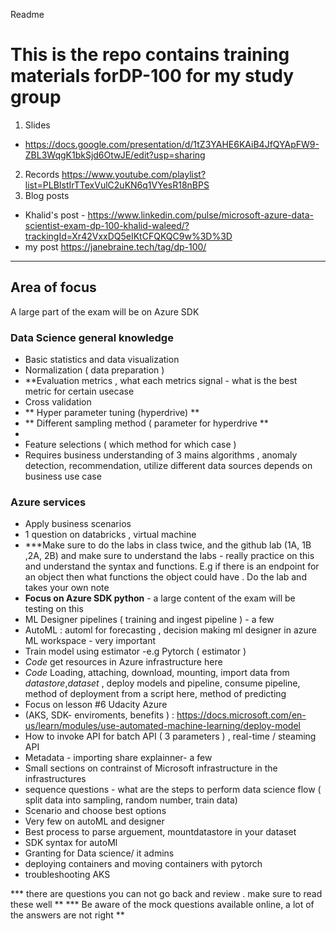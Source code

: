 Readme

# This is the repo contains training materials forDP-100 for my study group 

1. Slides 
- https://docs.google.com/presentation/d/1tZ3YAHE6KAiB4JfQYApFW9-ZBL3WqgK1bkSjd6OtwJE/edit?usp=sharing
2. Records https://www.youtube.com/playlist?list=PLBIstIrTTexVulC2uKN6q1VYesR18nBPS
3. Blog posts
- Khalid's post - https://www.linkedin.com/pulse/microsoft-azure-data-scientist-exam-dp-100-khalid-waleed/?trackingId=Xr42VxxDQ5eIKtCFQKQC9w%3D%3D
- my post https://janebraine.tech/tag/dp-100/
-----------------------------------------------------------------
## Area of focus 
A large part of the exam will be on Azure SDK 
### Data Science general knowledge 
- Basic statistics and data visualization
- Normalization ( data preparation )
- **Evaluation metrics , what each metrics signal - what is the best metric for certain usecase 
- Cross validation
- ** Hyper parameter tuning (hyperdrive) **
- ** Different sampling method ( parameter for hyperdrive **
- 
- Feature selections ( which method for which case )
- Requires business understanding of 3 mains algorithms , anomaly detection, recommendation, utilize different data sources depends on business use case 
### Azure services 
- Apply business scenarios
- 1 question on databricks , virtual machine 
- ***Make sure to do the labs in class twice, and the github lab (1A, 1B ,2A, 2B) and make sure to understand the labs - really practice on this and understand the syntax and functions. E.g if there is an endpoint for an object then what functions the object could have . Do the lab and takes your own note
- **Focus on Azure SDK python** - a large content of the exam will be testing on this
- ML Designer pipelines ( training and ingest pipeline ) - a few 
- AutoML : automl for forecasting , decision making  ml designer in azure ML workspace - very important 
- Train model using estimator -e.g Pytorch ( estimator )
- *Code* get resources in Azure infrastructure here
- *Code* Loading, attaching, download, mounting, import data from *datastore*,*dataset* , deploy models and pipeline, consume pipeline, method of deployment from a script here, method of predicting
- Focus on lesson #6 Udacity Azure 
- (AKS, SDK- enviroments, benefits ) : https://docs.microsoft.com/en-us/learn/modules/use-automated-machine-learning/deploy-model
- How to invoke API for batch API ( 3 parameters ) , real-time / steaming API 
- Metadata - importing share explainner- a few 
- Small sections on contrainst of Microsoft infrastructure in the infrastructures 
- sequence questions - what are the steps to perform data science flow ( split data into sampling, random number, train data)
- Scenario and choose best options 
- Very few on autoML and designer 
- Best process to parse arguement, mountdatastore in your dataset 
- SDK syntax for autoMl 
- Granting for Data science/ it admins
- deploying containers and moving containers with pytorch
- troubleshooting AKS

*** there are questions you can not go back and review . make sure to read these well **
*** Be aware of the mock questions available online, a lot of the answers are not right **




